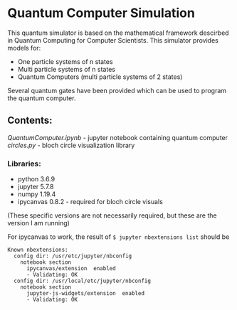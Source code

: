 # Quantum Computer Simulation

This quantum simulator is based on the mathematical framework descirbed in Quantum Computing for Computer Scientists.
This simulator provides models for:
* One particle systems of n states
* Multi particle systems of n states
* Quantum Computers (multi particle systems of 2 states)

Several quantum gates have been provided which can be used to program the quantum computer.

## Contents:

*QuantumComputer.ipynb* - jupyter notebook containing quantum computer
*circles.py* - bloch circle visualization library

### Libraries: 
* python 3.6.9
* jupyter 5.7.8
* numpy 1.19.4
* ipycanvas 0.8.2 - required for bloch circle visuals

(These specific versions are not necessarily required, but these are the version I am running)

For ipycanvas to work, the result of ```$ jupyter nbextensions list``` should be 

```
Known nbextensions:
  config dir: /usr/etc/jupyter/nbconfig
    notebook section
      ipycanvas/extension  enabled 
      - Validating: OK
  config dir: /usr/local/etc/jupyter/nbconfig
    notebook section
      jupyter-js-widgets/extension  enabled 
      - Validating: OK
```
